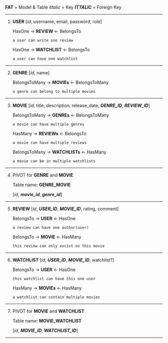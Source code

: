 **FAT** = Model & Table
*ittalic* = Key
***ITTALIC*** = Foreign Key

---
1. **USER**
    [*id*, username, email, password, role]

    HasOne -> **REVIEW** <- BelongsTo
    
    `a user can write one review`

    HasOne -> **WATCHLIST** <- BelongsTo

    `a user can have one watchlist`
---
2. **GENRE**
    [*id*, name]
    
    BelongsToMany -> **MOVIEs** <- BelongsToMany 

    `a genre can belong to multiple movies`
---
3. **MOVIE**
    [*id*, title, description, release_date, ***GENRE_ID***, ***REVIEW_ID***]

    BelongsToMany -> **GENREs** <- BelongsToMany
    
    `a movie can have multiple genres`
    
    HasMany -> **REVIEWs** <- BelongsTo
    
    `a movie can have multiple reviews`

    BelongsToMany -> **WATCHLISTs** <- HasMany
    
    `a movie can be in multiple watchlists`
---
4. PIVOT for **GENRE** and **MOVIE**

    Table name: **GENRE_MOVIE**

    [*id*, ***movie_id***, ***genre_id***]
---
5. **REVIEW**
    [*id*, ***USER_ID***, ***MOVIE_ID***, rating, comment]

    BelongsTo -> **USER** <- HasOne

    `a review can have one author(user)`

    BelongsTo -> **MOVIE** <- HasMany

    `this review can only excist on this movie`
---
6. **WATCHLIST**
    [*id*, ***USER_ID***, ***MOVIE_ID***, watchlist?]

    BelongsTo -> **USER** <- HasOne

    `this watchlist can have this one user`

    HasMany -> **MOVIEs** <- HasMany

    `a watchlist can contain multiple movies`
---
7. PIVOT for **MOVIE** and **WATCHLIST** 

    Table name: **MOVIE_WATCHLIST**

    [*id*, ***MOVIE_ID***, ***WATCHLIST_ID***]
---


